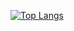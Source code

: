 [![Top Langs](https://github-readme-stats.vercel.app/api/top-langs/?username=reoccur)](https://github.com/reoccur/github-readme-stats)
